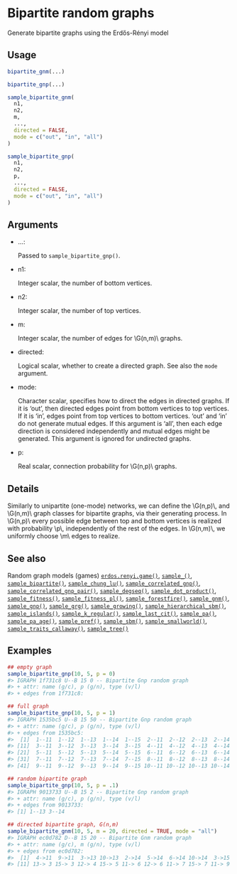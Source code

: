 # Bipartite random graphs

Generate bipartite graphs using the Erdős-Rényi model

## Usage

``` r
bipartite_gnm(...)

bipartite_gnp(...)

sample_bipartite_gnm(
  n1,
  n2,
  m,
  ...,
  directed = FALSE,
  mode = c("out", "in", "all")
)

sample_bipartite_gnp(
  n1,
  n2,
  p,
  ...,
  directed = FALSE,
  mode = c("out", "in", "all")
)
```

## Arguments

- ...:

  Passed to `sample_bipartite_gnp()`.

- n1:

  Integer scalar, the number of bottom vertices.

- n2:

  Integer scalar, the number of top vertices.

- m:

  Integer scalar, the number of edges for \\G(n,m)\\ graphs.

- directed:

  Logical scalar, whether to create a directed graph. See also the
  `mode` argument.

- mode:

  Character scalar, specifies how to direct the edges in directed
  graphs. If it is ‘out’, then directed edges point from bottom vertices
  to top vertices. If it is ‘in’, edges point from top vertices to
  bottom vertices. ‘out’ and ‘in’ do not generate mutual edges. If this
  argument is ‘all’, then each edge direction is considered
  independently and mutual edges might be generated. This argument is
  ignored for undirected graphs.

- p:

  Real scalar, connection probability for \\G(n,p)\\ graphs.

## Details

Similarly to unipartite (one-mode) networks, we can define the
\\G(n,p)\\, and \\G(n,m)\\ graph classes for bipartite graphs, via their
generating process. In \\G(n,p)\\ every possible edge between top and
bottom vertices is realized with probability \\p\\, independently of the
rest of the edges. In \\G(n,m)\\, we uniformly choose \\m\\ edges to
realize.

## See also

Random graph models (games)
[`erdos.renyi.game()`](https://r.igraph.org/reference/erdos.renyi.game.md),
[`sample_()`](https://r.igraph.org/reference/sample_.md),
[`sample_bipartite()`](https://r.igraph.org/reference/sample_bipartite.md),
[`sample_chung_lu()`](https://r.igraph.org/reference/sample_chung_lu.md),
[`sample_correlated_gnp()`](https://r.igraph.org/reference/sample_correlated_gnp.md),
[`sample_correlated_gnp_pair()`](https://r.igraph.org/reference/sample_correlated_gnp_pair.md),
[`sample_degseq()`](https://r.igraph.org/reference/sample_degseq.md),
[`sample_dot_product()`](https://r.igraph.org/reference/sample_dot_product.md),
[`sample_fitness()`](https://r.igraph.org/reference/sample_fitness.md),
[`sample_fitness_pl()`](https://r.igraph.org/reference/sample_fitness_pl.md),
[`sample_forestfire()`](https://r.igraph.org/reference/sample_forestfire.md),
[`sample_gnm()`](https://r.igraph.org/reference/sample_gnm.md),
[`sample_gnp()`](https://r.igraph.org/reference/sample_gnp.md),
[`sample_grg()`](https://r.igraph.org/reference/sample_grg.md),
[`sample_growing()`](https://r.igraph.org/reference/sample_growing.md),
[`sample_hierarchical_sbm()`](https://r.igraph.org/reference/sample_hierarchical_sbm.md),
[`sample_islands()`](https://r.igraph.org/reference/sample_islands.md),
[`sample_k_regular()`](https://r.igraph.org/reference/sample_k_regular.md),
[`sample_last_cit()`](https://r.igraph.org/reference/sample_last_cit.md),
[`sample_pa()`](https://r.igraph.org/reference/sample_pa.md),
[`sample_pa_age()`](https://r.igraph.org/reference/sample_pa_age.md),
[`sample_pref()`](https://r.igraph.org/reference/sample_pref.md),
[`sample_sbm()`](https://r.igraph.org/reference/sample_sbm.md),
[`sample_smallworld()`](https://r.igraph.org/reference/sample_smallworld.md),
[`sample_traits_callaway()`](https://r.igraph.org/reference/sample_traits_callaway.md),
[`sample_tree()`](https://r.igraph.org/reference/sample_tree.md)

## Examples

``` r
## empty graph
sample_bipartite_gnp(10, 5, p = 0)
#> IGRAPH 1f731c8 U--B 15 0 -- Bipartite Gnp random graph
#> + attr: name (g/c), p (g/n), type (v/l)
#> + edges from 1f731c8:

## full graph
sample_bipartite_gnp(10, 5, p = 1)
#> IGRAPH 1535bc5 U--B 15 50 -- Bipartite Gnp random graph
#> + attr: name (g/c), p (g/n), type (v/l)
#> + edges from 1535bc5:
#>  [1]  1--11  1--12  1--13  1--14  1--15  2--11  2--12  2--13  2--14  2--15
#> [11]  3--11  3--12  3--13  3--14  3--15  4--11  4--12  4--13  4--14  4--15
#> [21]  5--11  5--12  5--13  5--14  5--15  6--11  6--12  6--13  6--14  6--15
#> [31]  7--11  7--12  7--13  7--14  7--15  8--11  8--12  8--13  8--14  8--15
#> [41]  9--11  9--12  9--13  9--14  9--15 10--11 10--12 10--13 10--14 10--15

## random bipartite graph
sample_bipartite_gnp(10, 5, p = .1)
#> IGRAPH 9013733 U--B 15 2 -- Bipartite Gnp random graph
#> + attr: name (g/c), p (g/n), type (v/l)
#> + edges from 9013733:
#> [1] 1--13 3--14

## directed bipartite graph, G(n,m)
sample_bipartite_gnm(10, 5, m = 20, directed = TRUE, mode = "all")
#> IGRAPH ec0d782 D--B 15 20 -- Bipartite Gnm random graph
#> + attr: name (g/c), m (g/n), type (v/l)
#> + edges from ec0d782:
#>  [1]  4->11  9->11  3->13 10->13  2->14  5->14  6->14 10->14  3->15  7->15
#> [11] 13-> 3 15-> 3 12-> 4 15-> 5 11-> 6 12-> 6 11-> 7 15-> 7 11-> 9 12-> 9
```
